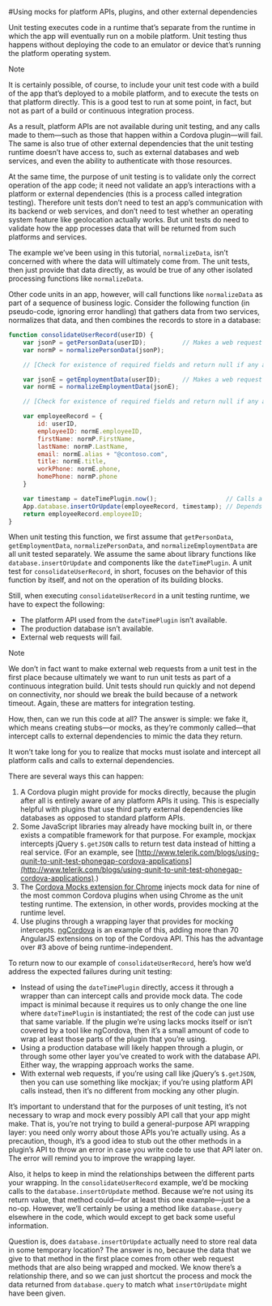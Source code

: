 <properties pageTitle="Using mocks"
  description="Using mocks"
  services=""
  documentationCenter=""
  authors="Kraig Brockschmidt" />

#Using mocks for platform APIs, plugins, and other external dependencies

Unit testing executes code in a runtime that’s separate from the runtime in which the app will eventually run on a mobile platform. Unit testing thus happens without deploying the code to an emulator or device that’s running the platform operating system.

> [!NOTE]
> It is certainly possible, of course, to include your unit test code with a build of the app that’s deployed to a mobile platform, and to execute the tests on that platform directly. This is a good test to run at some point, in fact, but not as part of a build or continuous integration process.

As a result, platform APIs are not available during unit testing, and any calls made to them—such as those that happen within a Cordova plugin—will fail. The same is also true of other external dependencies that the unit testing runtime doesn’t have access to, such as external databases and web services, and even the ability to authenticate with those resources.

At the same time, the purpose of unit testing is to validate only the correct operation of the app code; it need not validate an app’s interactions with a platform or external dependencies (this is a process called integration testing). Therefore unit tests don’t need to test an app’s communication with its backend or web services, and don’t need to test whether an operating system feature like geolocation actually works. But unit tests do need to validate how the app processes data that will be returned from such platforms and services.

The example we’ve been using in this tutorial, ```normalizeData```, isn’t concerned with where the data will ultimately come from. The unit tests, then just provide that data directly, as would be true of any other isolated processing functions like ```normalizeData```.

Other code units in an app, however, will call functions like ```normalizeData``` as part of a sequence of business logic. Consider the following function (in pseudo-code, ignoring error handling) that gathers data from two services, normalizes that data, and then combines the records to store in a database:

```javascript
function consolidateUserRecord(userID) {
    var jsonP = getPersonData(userID);          // Makes a web request
    var normP = normalizePersonData(jsonP);

    // [Check for existence of required fields and return null if any are missing]

    var jsonE = getEmploymentData(userID);      // Makes a web request
    var normE = normalizeEmploymentData(jsonE);

    // [Check for existence of required fields and return null if any are missing]

    var employeeRecord = {
        id: userID,
        employeeID: normE.employeeID,
        firstName: normP.FirstName,
        lastName: normP.LastName,
        email: normE.alias + "@contoso.com",
        title: normE.title,
        workPhone: normE.phone,
        homePhone: normP.phone        
    }

    var timestamp = dateTimePlugin.now();                   // Calls a platform API
    App.database.insertOrUpdate(employeeRecord, timestamp); // Depends on the database
    return employeeRecord.employeeID;
}
```

When unit testing this function, we first assume that ```getPersonData```, ```getEmploymentData```, ```normalizePersonData```, and ```normalizeEmploymentData``` are all unit tested separately. We assume the same about library functions like ```database.insertOrUpdate``` and components like the ```dateTimePlugin```. A unit test for ```consolidateUserRecord```, in short, focuses on the behavior of this function by itself, and not on the operation of its building blocks.

Still, when executing ```consolidateUserRecord``` in a unit testing runtime, we have to expect the following:
- The platform API used from the ```dateTimePlugin``` isn’t available.
- The production database isn’t available.
- External web requests will fail.

> [!NOTE]
> We don’t in fact want to make external web requests from a unit test in the first place because ultimately we want to run unit tests as part of a continuous integration build. Unit tests should run quickly and not depend on connectivity, nor should we break the build because of a network timeout. Again, these are matters for integration testing.

How, then, can we run this code at all? The answer is simple: we fake it, which means creating stubs—or mocks, as they’re commonly called—that intercept calls to external dependencies to mimic the data they return.

It won’t take long for you to realize that mocks must isolate and intercept all platform calls and calls to external dependencies.
 
There are several ways this can happen:

1.	A Cordova plugin might provide for mocks directly, because the plugin after all is entirely aware of any platform APIs it using. This is especially helpful with plugins that use third party external dependencies like databases as opposed to standard platform APIs.
2.	Some JavaScript libraries may already have mocking built in, or there exists a compatible framework for that purpose. For example, mockjax intercepts jQuery ```$.getJSON``` calls to return test data instead of hitting a real service. (For an example, see [http://www.telerik.com/blogs/using-qunit-to-unit-test-phonegap-cordova-applications](http://www.telerik.com/blogs/using-qunit-to-unit-test-phonegap-cordova-applications).)
3.	The [Cordova Mocks extension for Chrome](https://chrome.google.com/webstore/detail/cordova-mocks/iigcccneenmnplhhfhaeahiofeeeifpn) injects mock data for nine of the most common Cordova plugins when using Chrome as the unit testing runtime. The extension, in other words, provides mocking at the runtime level.
4.	Use plugins through a wrapping layer that provides for mocking intercepts. [ngCordova](http://ngcordova.com/) is an example of this, adding more than 70 AngularJS extensions on top of the Cordova API. This has the advantage over #3 above of being runtime-independent. 

To return now to our example of ```consolidateUserRecord```, here’s how we’d address the expected failures during unit testing:

- Instead of using the ```dateTimePlugin``` directly, access it through a wrapper than can intercept calls and provide mock data. The code impact is minimal because it requires us to only change the one line where ```dateTimePlugin``` is instantiated; the rest of the code can just use that same variable. If the plugin we’re using lacks mocks itself or isn’t covered by a tool like ngCordova, then it’s a small amount of code to wrap at least those parts of the plugin that you’re using.
- Using a production database will likely happen through a plugin, or through some other layer you’ve created to work with the database API. Either way, the wrapping approach works the same.
- With external web requests, if you’re using call like jQuery’s ```$.getJSON```, then you can use something like mockjax; if you’re using platform API calls instead, then it’s no different from mocking any other plugin.

It’s important to understand that for the purposes of unit testing, it’s not necessary to wrap and mock every possibly API call that your app might make. That is, you’re not trying to build a general-purpose API wrapping layer: you need only worry about those APIs you’re actually using. As a precaution, though, it’s a good idea to stub out the other methods in a plugin’s API to throw an error in case you write code to use that API later on. The error will remind you to improve the wrapping layer.

Also, it helps to keep in mind the relationships between the different parts your wrapping. In the ```consolidateUserRecord``` example, we’d be mocking calls to the ```database.insertOrUpdate``` method. Because we’re not using its return value, that method could—for at least this one example—just be a no-op. However, we’ll certainly be using a method like ```database.query``` elsewhere in the code, which would except to get back some useful information.

Question is, does ```database.insertOrUpdate``` actually need to store real data in some temporary location? The answer is no, because the data that we give to that method in the first place comes from other web request methods that are also being wrapped and mocked. We know there’s a relationship there, and so we can just shortcut the process and mock the data returned from ```database.query``` to match what ```insertOrUpdate``` might have been given.
